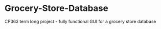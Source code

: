# Grocery-Store-Database
CP363 term long project - fully functional GUI for a grocery store database
